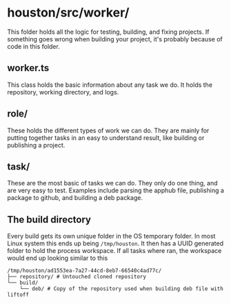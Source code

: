 # houston/src/worker/

This folder holds all the logic for testing, building, and fixing projects. If
something goes wrong when building your project, it's probably because of code
in this folder.

## worker.ts

This class holds the basic information about any task we do. It holds the
repository, working directory, and logs.

## role/

These holds the different types of work we can do. They are mainly for putting
together tasks in an easy to understand result, like building or publishing a
project.

## task/

These are the most basic of tasks we can do. They only do one thing, and are
very easy to test. Examples include parsing the apphub file, publishing a
package to github, and building a deb package.

## The build directory

Every build gets its own unique folder in the OS temporary folder. In most Linux
system this ends up being `/tmp/houston`. It then has a UUID generated folder to
hold the process workspace. If all tasks where ran, the workspace would end up
looking similar to this
```
/tmp/houston/ad1553ea-7a27-44cd-8eb7-66540c4ad77c/
├── repository/ # Untouched cloned repository
└── build/
    └── deb/ # Copy of the repository used when building deb file with liftoff
```
